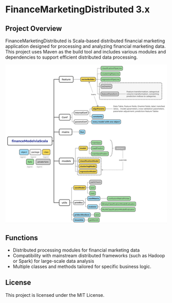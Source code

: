# FinanceMarketingDistributed 3.x
## Project Overview
FinanceMarketingDistributed is Scala-based distributed financial marketing application designed for processing and analyzing financial marketing data. This project uses Maven as the build tool and includes various modules and dependencies to support efficient distributed data processing.

<img src="./financeModelSpark.jpg">

## Functions
- Distributed processing modules for financial marketing data
- Compatibility with mainstream distributed frameworks (such as Hadoop or Spark) for large-scale data analysis
- Multiple classes and methods tailored for specific business logic.

## License
This project is licensed under the MIT License.

